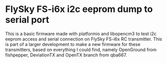# FlySky FS-i6x i2c eeprom dump to serial port

This is a basic firmware made with platformio and libopencm3 to test i2c eeprom access and serial connection on FlySky FS-i6x RC transmitter. This is part of a larger development to make a new firmware for these transmitters, based on everything I could find, namely OpenGround from fishpepper, DeviationTX and OpenTX branch from qba667.
